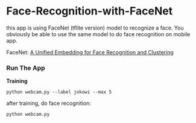 # Face-Recognition-with-FaceNet
this app is using FaceNet (tflite version) model to recognize a face. You obviously be able to use the same model to do face recognition on mobile app.    

FaceNet: [A Unified Embedding for Face Recognition and Clustering](https://arxiv.org/abs/1503.03832)

### Run The App     
**Training**
```
python webcam.py --label jokowi --max 5
```

after training, do face recognition:
```
python webcam.py
```
